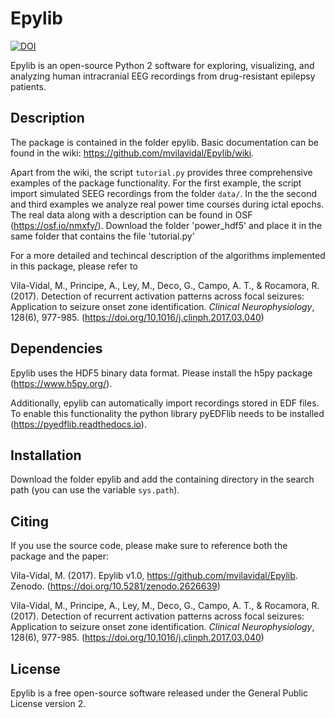 # Epylib

[![DOI](https://zenodo.org/badge/179277414.svg)](https://zenodo.org/badge/latestdoi/179277414)

Epylib is an open-source Python 2 software for exploring, visualizing, and analyzing human intracranial EEG recordings from drug-resistant epilepsy patients.

## Description

The package is contained in the folder epylib. Basic documentation can be found in the wiki: https://github.com/mvilavidal/Epylib/wiki.

Apart from the wiki, the script `tutorial.py` provides three comprehensive examples of the package functionality. For the first example, the script import simulated SEEG recordings from the folder `data/`. In the the second and third examples we analyze real power time courses during ictal epochs. The real data along with a description can be found in OSF (https://osf.io/nmxfy/). Download the folder 'power_hdf5' and place it in the same folder that contains the file 'tutorial.py'

For a more detailed and techincal description of the algorithms implemented in this package, please refer to

Vila-Vidal, M., Principe, A., Ley, M., Deco, G., Campo, A. T., & Rocamora, R. (2017). Detection of recurrent activation patterns across focal seizures: Application to seizure onset zone identification. *Clinical Neurophysiology*, 128(6), 977-985. (https://doi.org/10.1016/j.clinph.2017.03.040)


## Dependencies

Epylib uses the HDF5 binary data format. Please install the h5py package (https://www.h5py.org/).

Additionally, epylib can automatically import recordings stored in EDF files. To enable this functionality the python library pyEDFlib needs to be installed (https://pyedflib.readthedocs.io).

## Installation

Download the folder epylib and add the containing directory in the search path (you can use the variable `sys.path`).


## Citing

If you use the source code, please make sure to reference both the package and the paper:

Vila-Vidal, M. (2017). Epylib v1.0, https://github.com/mvilavidal/Epylib. Zenodo. (https://doi.org/10.5281/zenodo.2626639)

Vila-Vidal, M., Principe, A., Ley, M., Deco, G., Campo, A. T., & Rocamora, R. (2017). Detection of recurrent activation patterns across focal seizures: Application to seizure onset zone identification. *Clinical Neurophysiology*, 128(6), 977-985. (https://doi.org/10.1016/j.clinph.2017.03.040)


## License

Epylib is a free open-source software released under the General Public License version 2.





